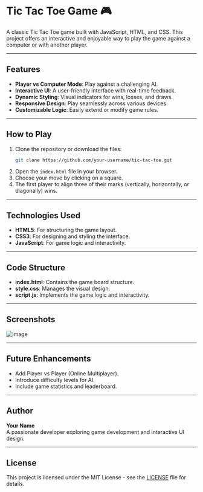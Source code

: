 
# Tic Tac Toe Game 🎮

A classic Tic Tac Toe game built with JavaScript, HTML, and CSS. This project offers an interactive and enjoyable way to play the game against a computer or with another player.

---

## Features

- **Player vs Computer Mode**: Play against a challenging AI.
- **Interactive UI**: A user-friendly interface with real-time feedback.
- **Dynamic Styling**: Visual indicators for wins, losses, and draws.
- **Responsive Design**: Play seamlessly across various devices.
- **Customizable Logic**: Easily extend or modify game rules.

---

## How to Play

1. Clone the repository or download the files:
   ```bash
   git clone https://github.com/your-username/tic-tac-toe.git
   ```
2. Open the `index.html` file in your browser.
3. Choose your move by clicking on a square.
4. The first player to align three of their marks (vertically, horizontally, or diagonally) wins.

---

## Technologies Used

- **HTML5**: For structuring the game layout.
- **CSS3**: For designing and styling the interface.
- **JavaScript**: For game logic and interactivity.

---

## Code Structure

- **index.html**: Contains the game board structure.
- **style.css**: Manages the visual design.
- **script.js**: Implements the game logic and interactivity.

---

## Screenshots

![image](https://github.com/user-attachments/assets/ed516217-60ca-4d12-983c-09d5fdfc974c)


---

## Future Enhancements

- Add Player vs Player (Online Multiplayer).
- Introduce difficulty levels for AI.
- Include game statistics and leaderboard.

---

## Author

**Your Name**  
A passionate developer exploring game development and interactive UI design.

---

## License

This project is licensed under the MIT License - see the [LICENSE](LICENSE) file for details.
